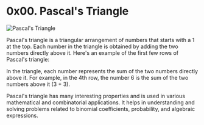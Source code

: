 # 0x00. Pascal's Triangle

![Pascal's Triangle](https://en.wikipedia.org/wiki/Pascal%27s_triangle#/media/File:PascalTriangleAnimated2.gif)

Pascal's triangle is a triangular arrangement of numbers that starts with a 1 at the top. Each number in the triangle is obtained by adding the two numbers directly above it. Here's an example of the first few rows of Pascal's triangle:

In the triangle, each number represents the sum of the two numbers directly above it. For example, in the 4th row, the number 6 is the sum of the two numbers above it (3 + 3).

Pascal's triangle has many interesting properties and is used in various mathematical and combinatorial applications. It helps in understanding and solving problems related to binomial coefficients, probability, and algebraic expressions.
